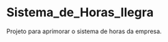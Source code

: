 Sistema_de_Horas_Ilegra
=======================
Projeto para aprimorar o sistema de horas da empresa.
